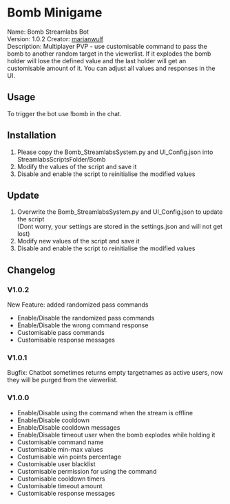 # Bomb Minigame

Name: Bomb Streamlabs Bot  
Version: 1.0.2 
Creator: [marianwulf](https://github.com/marianwulf)  
Description: Multiplayer PVP - use customisable command to pass the bomb to another random target in the viewerlist. If it explodes the bomb holder will lose the defined value and the last holder will get an customisable amount of it. You can adjust all values and responses in the UI.


## Usage

To trigger the bot use !bomb in the chat.

## Installation

1. Please copy the Bomb_StreamlabsSystem.py and UI_Config.json into StreamlabsScriptsFolder/Bomb  
2. Modify the values of the script and save it
3. Disable and enable the script to reinitialise the modified values

## Update

1. Overwrite the Bomb_StreamlabsSystem.py and UI_Config.json to update the script  
(Dont worry, your settings are stored in the settings.json and will not get lost)  
2. Modify new values of the script and save it
3. Disable and enable the script to reinitialise the modified values

## Changelog

### V1.0.2

  New Feature: added randomized pass commands
  - Enable/Disable the randomized pass commands
  - Enable/Disable the wrong command response
  - Customisable pass commands
  - Customisable response messages

### V1.0.1

  Bugfix: Chatbot sometimes returns empty targetnames as active users, now they will be purged from the viewerlist.

### V1.0.0

  - Enable/Disable using the command when the stream is offline
  - Enable/Disable cooldown
  - Enable/Disable cooldown messages
  - Enable/Disable timeout user when the bomb explodes while holding it
  - Customisable command name
  - Customisable min-max values
  - Costumisable win points percentage
  - Customisable user blacklist
  - Customisable permission for using the command
  - Customisable cooldown timers
  - Customisable timeout amount
  - Customisable response messages
